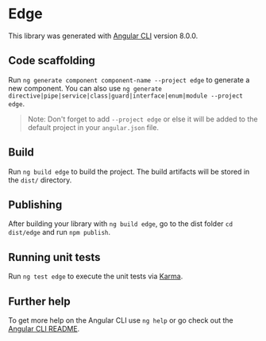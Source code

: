 # Edge

This library was generated with [Angular CLI](https://github.com/angular/angular-cli) version 8.0.0.

## Code scaffolding

Run `ng generate component component-name --project edge` to generate a new component. You can also use `ng generate directive|pipe|service|class|guard|interface|enum|module --project edge`.
> Note: Don't forget to add `--project edge` or else it will be added to the default project in your `angular.json` file. 

## Build

Run `ng build edge` to build the project. The build artifacts will be stored in the `dist/` directory.

## Publishing

After building your library with `ng build edge`, go to the dist folder `cd dist/edge` and run `npm publish`.

## Running unit tests

Run `ng test edge` to execute the unit tests via [Karma](https://karma-runner.github.io).

## Further help

To get more help on the Angular CLI use `ng help` or go check out the [Angular CLI README](https://github.com/angular/angular-cli/blob/master/README.md).
